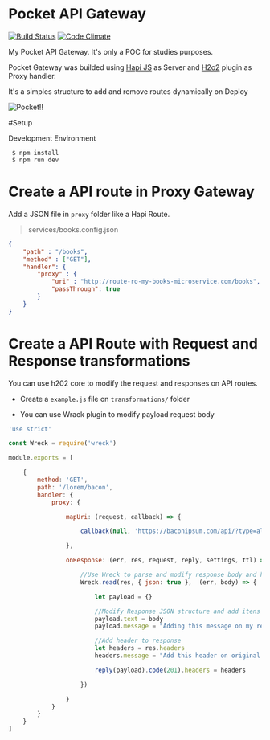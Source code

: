 # Pocket API Gateway

[![Build Status](https://travis-ci.org/msfidelis/pocket-gateway.svg?branch=master)](http://travis-ci.org/msfidelis/boreal)
[![Code Climate](https://codeclimate.com/github/msfidelis/pocket-gateway/badges/gpa.svg)](https://codeclimate.com/github/msfidelis/pocket-gateway)

My Pocket API Gateway. It's only a POC for studies purposes.

Pocket Gateway was builded using [Hapi JS](https://hapijs.com/) as Server and [H2o2](https://github.com/hapijs/h2o2) plugin as Proxy handler. 

It's a simples structure to add and remove routes dynamically on Deploy

![Pocket!!](https://i2.wp.com/trickybabaji.com/wp-content/uploads/2017/03/unnamed.png?resize=300%2C300)

#Setup

Development Environment 

```
 $ npm install
 $ npm run dev
```

# Create a API route in Proxy Gateway 

Add a JSON file in `proxy` folder like a Hapi Route.

> services/books.config.json

```json
{
    "path" : "/books",
    "method" : ["GET"],
    "handler": {
        "proxy" : {
            "uri" : "http://route-ro-my-books-microservice.com/books",
            "passThrough": true
        }
    }
}
```


# Create a API Route with Request and Response transformations

You can use h202 core to modify the request and responses on API routes. 

* Create a `example.js` file on `transformations/` folder

* You can use Wrack plugin to modify payload request body

```javascript
'use strict'

const Wreck = require('wreck')

module.exports = [

    {
        method: 'GET',
        path: '/lorem/bacon',
        handler: {
            proxy: {

                mapUri: (request, callback) => {

                    callback(null, 'https://baconipsum.com/api/?type=all-meat&paras=1&start-with-lorem=1')

                },

                onResponse: (err, res, request, reply, settings, ttl) => {

                    //Use Wreck to parse and modify response body and headers
                    Wreck.read(res, { json: true },  (err, body) => {

                        let payload = {}

                        //Modify Response JSON structure and add itens
                        payload.text = body
                        payload.message = "Adding this message on my response transformation :)"

                        //Add header to response
                        let headers = res.headers
                        headers.message = "Add this header on original response to test"

                        reply(payload).code(201).headers = headers

                    })

                }
            }
        }
    }
]
```
